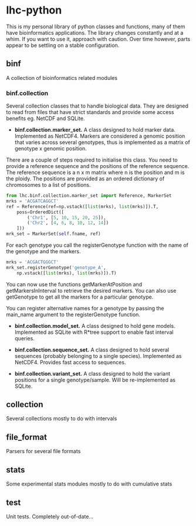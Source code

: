 lhc-python
==========

This is my personal library of python classes and functions, many of them have bioinformatics applications. The library changes constantly and at a whim. If you want to use it, approach with caution. Over time however, parts appear to be settling on a stable configuration.

binf
----
A collection of bioinformatics related modules

### binf.collection
Several collection classes that to handle biological data. They are designed to read from files that have strict standards and provide some access benefits eg. NetCDF and SQLite.

* **binf.collection.marker_set.** A class designed to hold marker data. Implemented as NetCDF4. Markers are considered a genomic position that varies across several genotypes, thus is implemented as a matrix of genotype x genomic position.

There are a couple of steps required to initialise this class. You need to provide a reference sequence and the positions of the reference sequence. The reference sequence is a n x m matrix where n is the position and m is the ploidy. The positions are provided as an ordered dictionary of chromosomes to a list of positions.
```python
from lhc.binf.collection.marker_set import Reference, MarkerSet
mrks = 'ACGATCAGGCT'
ref = Reference(ref=np.vstack([list(mrks), list(mrks)]).T,
    poss=OrderedDict([
        ('Chr1', [5, 10, 15, 20, 25]),
        ('Chr2', [4, 6, 8, 10, 12, 14])
    ]))
mrk_set = MarkerSet(self.fname, ref)
```
For each genotype you call the registerGenotype function with the name of the genotype and the markers.
```python
mrks = 'ACGACTGGGCT'
mrk_set.registerGenotype('genotype_A',
    np.vstack([list(mrks), list(mrks)]).T)
```
You can now use the functions getMarkerAtPosition and getMarkersInInterval to retrieve the desired markers. You can also use getGenotype to get all the markers for a particular genotype.

You can register alternative names for a genotype by passing the main_name argument to the registerGenotype function.

* **binf.collection.model_set.** A class designed to hold gene models. Implemented as SQLite with R*tree support to enable fast interval queries.

* **binf.collection.sequence_set.** A class designed to hold several sequences (probably belonging to a single species). Implemented as NetCDF4. Provides fast access to sequences.

* **binf.collection.variant_set.** A class designed to hold the variant positions for a single genotype/sample. Will be re-implemented as SQLite.

collection
----------
Several collections mostly to do with intervals

file_format
-----------
Parsers for several file formats

stats
-----
Some experimental stats modules mostly to do with cumulative stats

test
----
Unit tests. Completely out-of-date...
